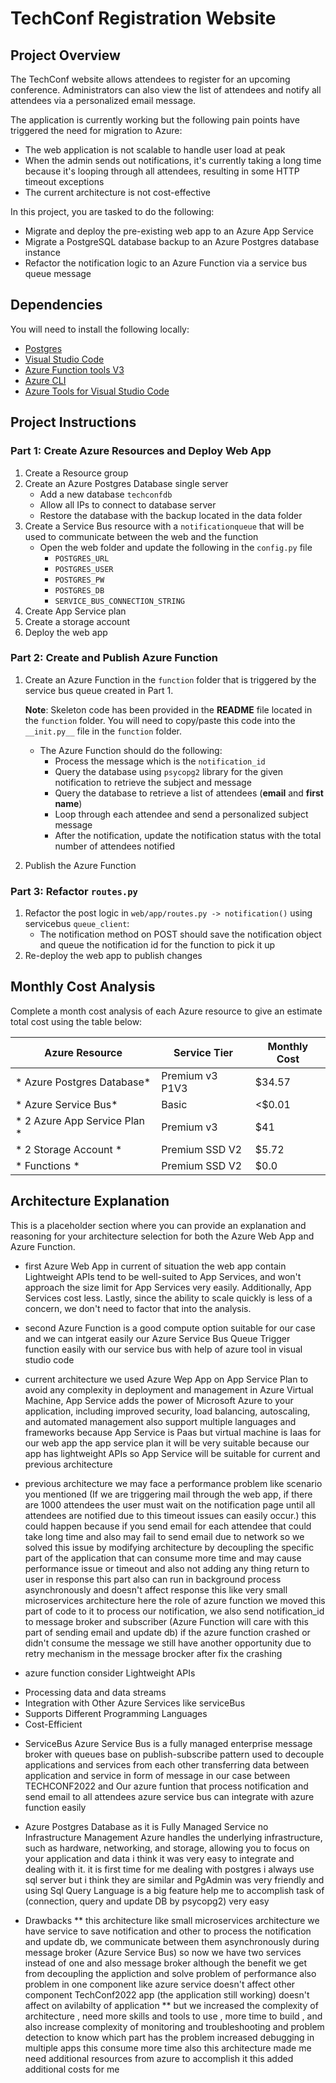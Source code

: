 # TechConf Registration Website

## Project Overview
The TechConf website allows attendees to register for an upcoming conference. Administrators can also view the list of attendees and notify all attendees via a personalized email message.

The application is currently working but the following pain points have triggered the need for migration to Azure:
 - The web application is not scalable to handle user load at peak
 - When the admin sends out notifications, it's currently taking a long time because it's looping through all attendees, resulting in some HTTP timeout exceptions
 - The current architecture is not cost-effective 

In this project, you are tasked to do the following:
- Migrate and deploy the pre-existing web app to an Azure App Service
- Migrate a PostgreSQL database backup to an Azure Postgres database instance
- Refactor the notification logic to an Azure Function via a service bus queue message

## Dependencies

You will need to install the following locally:
- [Postgres](https://www.postgresql.org/download/)
- [Visual Studio Code](https://code.visualstudio.com/download)
- [Azure Function tools V3](https://docs.microsoft.com/en-us/azure/azure-functions/functions-run-local?tabs=windows%2Ccsharp%2Cbash#install-the-azure-functions-core-tools)
- [Azure CLI](https://docs.microsoft.com/en-us/cli/azure/install-azure-cli?view=azure-cli-latest)
- [Azure Tools for Visual Studio Code](https://marketplace.visualstudio.com/items?itemName=ms-vscode.vscode-node-azure-pack)

## Project Instructions

### Part 1: Create Azure Resources and Deploy Web App
1. Create a Resource group
2. Create an Azure Postgres Database single server
   - Add a new database `techconfdb`
   - Allow all IPs to connect to database server
   - Restore the database with the backup located in the data folder
3. Create a Service Bus resource with a `notificationqueue` that will be used to communicate between the web and the function
   - Open the web folder and update the following in the `config.py` file
      - `POSTGRES_URL`
      - `POSTGRES_USER`
      - `POSTGRES_PW`
      - `POSTGRES_DB`
      - `SERVICE_BUS_CONNECTION_STRING`
4. Create App Service plan
5. Create a storage account
6. Deploy the web app

### Part 2: Create and Publish Azure Function
1. Create an Azure Function in the `function` folder that is triggered by the service bus queue created in Part 1.

      **Note**: Skeleton code has been provided in the **README** file located in the `function` folder. You will need to copy/paste this code into the `__init.py__` file in the `function` folder.
      - The Azure Function should do the following:
         - Process the message which is the `notification_id`
         - Query the database using `psycopg2` library for the given notification to retrieve the subject and message
         - Query the database to retrieve a list of attendees (**email** and **first name**)
         - Loop through each attendee and send a personalized subject message
         - After the notification, update the notification status with the total number of attendees notified
2. Publish the Azure Function

### Part 3: Refactor `routes.py`
1. Refactor the post logic in `web/app/routes.py -> notification()` using servicebus `queue_client`:
   - The notification method on POST should save the notification object and queue the notification id for the function to pick it up
2. Re-deploy the web app to publish changes

## Monthly Cost Analysis
Complete a month cost analysis of each Azure resource to give an estimate total cost using the table below:

| Azure Resource | Service Tier | Monthly Cost |
| ------------ | ------------ | ------------ |
| * Azure Postgres Database* |  Premium v3 P1V3   |        $34.57      |
| * Azure Service Bus*   |    Basic     |         <$0.01     |
| * 2 Azure App Service Plan *     |     Premium v3 |     $41     |
| * 2 Storage Account *     |     Premium SSD V2 |     $5.72     |
| * Functions *     |     Premium SSD V2 |     $0.0     |



## Architecture Explanation
This is a placeholder section where you can provide an explanation and reasoning for your architecture selection for both the Azure Web App and Azure Function.

- first Azure Web App in current of situation the web app contain Lightweight APIs tend to be well-suited to App Services, and won't approach the size limit for App Services very easily. Additionally, App Services cost less. Lastly, since the ability to scale   quickly is less of a concern, we don't need to factor that into the analysis.
- second Azure Function is a good compute option suitable for our case and we can intgerat easily our Azure Service Bus Queue Trigger function easily with our service bus with help of azure tool in visual studio code 


- current architecture we used Azure Wep App on App Service Plan to avoid any complexity in deployment and management in Azure Virtual Machine, App Service adds the power of Microsoft Azure to your application, including improved security, load balancing, autoscaling, and automated management also support multiple languages and frameworks
because App Service is Paas but virtual machine is Iaas for our web app the app service plan it will be very suitable because our app has lightweight APIs so App Service will be suitable for current and previous architecture

- previous architecture we may face a performance problem like scenario you mentioned (If we are triggering mail through the web app, if there are 1000 attendees the user must wait on the notification page until all attendees are notified due to this timeout issues can easily occur.)
  this could happen because if you send email for each attendee that could take long time and also may fail to send email due to network
  so we solved this issue by modifying architecture by decoupling the specific part of the application that can consume more time and may cause performance issue or timeout and also not adding any thing return to user in response
  this part also can run in background process asynchronously and doesn't affect response this like very small microservices architecture 
  here the role of azure function we moved this part of code to it to process our notification, we also send notification_id to message broker and subscriber (Azure Function will care with this part of sending email and update db)
  if the azure function crashed or didn't consume the message we still have another opportunity due to retry mechanism in the message brocker after fix the crashing

- azure function consider Lightweight APIs 

 * Processing data and data streams
 * Integration with Other Azure Services like serviceBus
 * Supports Different Programming Languages
 * Cost-Efficient

- ServiceBus Azure Service Bus is a fully managed enterprise message broker with queues base on publish-subscribe pattern used to decouple applications and services from each other transferring data between application and service in form of message
  in our case between TECHCONF2022 and Our azure funtion that process notification and send email to all attendees
  azure service bus can integrate with azure function easily


- Azure Postgres Database as it is Fully Managed Service no Infrastructure Management Azure handles the underlying infrastructure, such as hardware, networking, and storage, allowing you to focus on your application and data i think it was very easy to integrate and dealing with it.
  it is first time for me dealing with postgres i always use sql server but i think they are similar and PgAdmin was very friendly and using Sql Query Language is a big feature help me to accomplish task of (connection, query and update DB by psycopg2) very easy  


- Drawbacks ** this architecture like small microservices architecture we have service to save notification and other to process the notification and update db,
  we communicate between them asynchronously during message broker (Azure Service Bus) so now we have two services instead of one and also message broker although the benefit we get from decoupling the appliction and solve problem of performance 
  also problem in one component like azure service doesn't affect other component TechConf2022 app (the application still working) doesn't affect on avilabilty of application
  ** but we increased the complexity of architecture , need more skills and tools to use , more time to build , and also increase complexity of monitoring and troubleshooting and problem detection to know which part has 
  the problem
  increased debugging in multiple apps this consume more time
  also this architecture made me need additional resources from azure to accomplish it this added additional costs for me 
